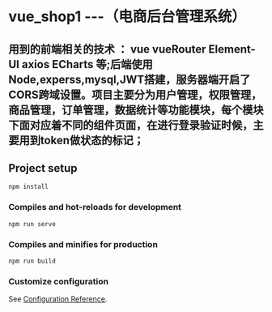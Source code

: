 # vue_shop1 ---（电商后台管理系统）
## 用到的前端相关的技术 ： vue vueRouter Element-UI axios ECharts 等;后端使用 Node,experss,mysql,JWT搭建，服务器端开启了CORS跨域设置。项目主要分为用户管理，权限管理，商品管理，订单管理，数据统计等功能模块，每个模块下面对应着不同的组件页面，在进行登录验证时候，主要用到token做状态的标记；

## Project setup
```
npm install
```

### Compiles and hot-reloads for development
```
npm run serve
```

### Compiles and minifies for production
```
npm run build
```

### Customize configuration
See [Configuration Reference](https://cli.vuejs.org/config/).
